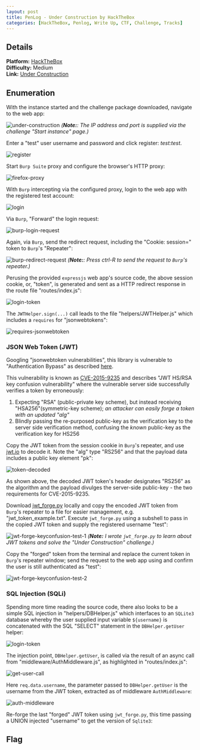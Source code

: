 ```yaml
---
layout: post
title: PenLog - Under Construction by HackTheBox
categories: [HackTheBox, Penlog, Write Up, CTF, Challenge, Tracks]
---
```


## Details

**Platform:** [HackTheBox](https://www.hackthebox.eu/)\
**Difficulty:** Medium\
**Link:** [Under Construction](https://app.hackthebox.eu/challenges/111)

## Enumeration

With the instance started and the challenge package downloaded, navigate to the web app:

![under-construction](/images/posts/penlog_under_construction_by_hackthebox/under_construction.png)
_(**Note:**: The IP address and port is supplied via the challenge "Start instance" page.)_

Enter a "test" user username and password and click register: _test:test_.

![register](/images/posts/penlog_under_construction_by_hackthebox/register.png)

Start `Burp Suite` proxy and configure the browser's HTTP proxy:

![firefox-proxy](/images/posts/penlog_under_construction_by_hackthebox/firefox_proxy.png)

With `Burp` intercepting via the configured proxy, login to the web app with the registered test account:

![login](/images/posts/penlog_under_construction_by_hackthebox/login.png)

Via `Burp`, "Forward" the login request:

![burp-login-request](/images/posts/penlog_under_construction_by_hackthebox/burp_login_request.png)

Again, via `Burp`, send the redirect request, including the "Cookie: session=" token to `Burp`'s "Repeater":

![burp-redirect-request](/images/posts/penlog_under_construction_by_hackthebox/burp_redirect_request.png)
_(**Note:**: Press ctrl-R to send the request to `Burp`'s repeater.)_

Perusing the provided `expressjs` web app's source code, the above session cookie, or, "token", is generated and sent as a HTTP redirect response in the route file "routes/index.js":

![login-token](/images/posts/penlog_under_construction_by_hackthebox/login_token.png)

The `JWTHelper.sign(...)` call leads to the file "helpers/JWTHelper.js" which includes a `requires` for "jsonwebtokens":

![requires-jsonwebtoken](/images/posts/penlog_under_construction_by_hackthebox/requires_jsonwebtoken.png)

### JSON Web Token (JWT)

Googling "jsonwebtoken vulnerabilities", this library is vulnerable to "Authentication Bypass" as described [here](https://snyk.io/test/npm/jsonwebtoken/4.0.0#npm:jsonwebtoken:20150331).

This vulnerability is known as [CVE-2015-9235](https://cve.mitre.org/cgi-bin/cvename.cgi?name=CVE-2015-9235) and describes "JWT HS/RSA key confusion vulnerability" where the vulnerable server side successfully verifies a token by erroneously:
1. Expecting "RSA" (public-private key scheme), but instead receiving "HSA256"(symmetric-key scheme); _an attacker can easily forge a token with an updated "alg"_
2. Blindly passing the re-purposed public-key as the verification key to the server side verification method, confusing the _known_ public-key as the verification key for HS256

Copy the JWT token from the session cookie in `Burp`'s repeater, and use [jwt.io](https://jwt.io) to decode it. Note the "alg" type "RS256" and that the payload data includes a public key element "pk":

![token-decoded](/images/posts/penlog_under_construction_by_hackthebox/token_decoded.png)

As shown above, the decoded JWT token's header designates "RS256" as the algorithm and the payload divulges the server-side public-key - the two requirements for CVE-2015-9235.

Download [jwt_forge.py](https://gist.github.com/wulfgarpro/3e87ae77a7107a3e3a2453eb38a3de20) locally and copy the encoded JWT token from `Burp`'s repeater to a file for easier management, e.g. "jwt_token_example.txt". Execute `jwt_forge.py` using a subshell to pass in the copied JWT token and supply the registered username "test":

![jwt-forge-keyconfusion-test-1](/images/posts/penlog_under_construction_by_hackthebox/jwt_forge_keyconfusion_test_1.png)
_(**Note:** I wrote `jwt_forge.py` to learn about JWT tokens and solve the "Under Construction" challenge.)_

Copy the "forged" token from the terminal and replace the current token in `Burp`'s repeater window; send the request to the web app using and confirm the user is still authenticated as "test":

![jwt-forge-keyconfusion-test-2](/images/posts/penlog_under_construction_by_hackthebox/jwt_forge_keyconfusion_test_2.png)

### SQL Injection (SQLi)

Spending more time reading the source code, there also looks to be a simple SQL injection in "helpers/DBHelper.js" which interfaces to an `SQLite3` database whereby the user supplied input variable `${username}` is concatenated with the SQL "SELECT" statement in the `DBHelper.getUser` helper:

![login-token](/images/posts/penlog_under_construction_by_hackthebox/sqli_username.png)

The injection point, `DBHelper.getUser`, is called via the result of an async call from "middleware/AuthMiddleware.js", as highlighted in "routes/index.js":

![get-user-call](/images/posts/penlog_under_construction_by_hackthebox/get_user_call.png)

Here `req.data.username`, the parameter passed to `DBHelper.getUser` is the username from the JWT token, extracted as of middleware `AuthMiddleware`:

![auth-middleware](/images/posts/penlog_under_construction_by_hackthebox/auth_middleware.png)

Re-forge the last "forged" JWT token using `jwt_forge.py`, this time passing a UNION injected "username" to get the version of `Sqlite3`:







## Flag

